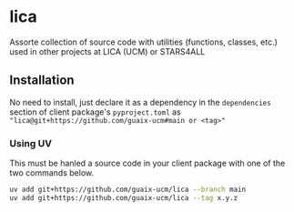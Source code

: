 # lica
 
 Assorte collection of source code with utilities (functions, classes, etc.) 
 used in other projects at LICA (UCM) or STARS4ALL

## Installation

No need to install, just declare it as a dependency in the `dependencies` section of client package's
`pyproject.toml` as `"lica@git+https://github.com/guaix-ucm#main or <tag>"`


### Using UV 
This must be hanled a source code in your client package with one of the two commands below.

```bash
uv add git+https://github.com/guaix-ucm/lica --branch main
uv add git+https://github.com/guaix-ucm/lica --tag x.y.z
```
